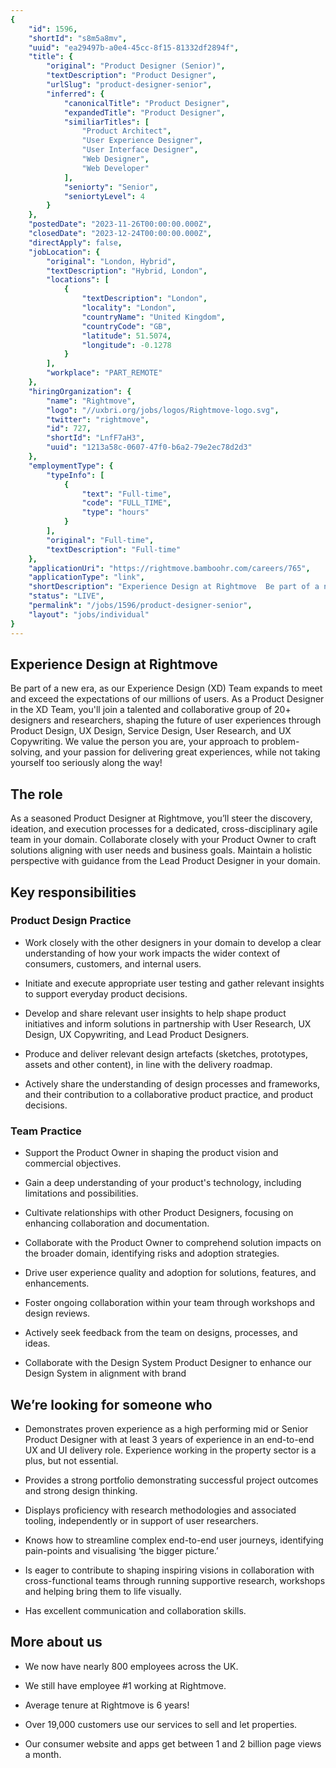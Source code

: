 ```yaml
---
{
	"id": 1596,
	"shortId": "s8m5a8mv",
	"uuid": "ea29497b-a0e4-45cc-8f15-81332df2894f",
	"title": {
		"original": "Product Designer (Senior)",
		"textDescription": "Product Designer",
		"urlSlug": "product-designer-senior",
		"inferred": {
			"canonicalTitle": "Product Designer",
			"expandedTitle": "Product Designer",
			"similiarTitles": [
				"Product Architect",
				"User Experience Designer",
				"User Interface Designer",
				"Web Designer",
				"Web Developer"
			],
			"seniorty": "Senior",
			"seniortyLevel": 4
		}
	},
	"postedDate": "2023-11-26T00:00:00.000Z",
	"closedDate": "2023-12-24T00:00:00.000Z",
	"directApply": false,
	"jobLocation": {
		"original": "London, Hybrid",
		"textDescription": "Hybrid, London",
		"locations": [
			{
				"textDescription": "London",
				"locality": "London",
				"countryName": "United Kingdom",
				"countryCode": "GB",
				"latitude": 51.5074,
				"longitude": -0.1278
			}
		],
		"workplace": "PART_REMOTE"
	},
	"hiringOrganization": {
		"name": "Rightmove",
		"logo": "//uxbri.org/jobs/logos/Rightmove-logo.svg",
		"twitter": "rightmove",
		"id": 727,
		"shortId": "LnfF7aH3",
		"uuid": "1213a58c-0607-47f0-b6a2-79e2ec78d2d3"
	},
	"employmentType": {
		"typeInfo": [
			{
				"text": "Full-time",
				"code": "FULL_TIME",
				"type": "hours"
			}
		],
		"original": "Full-time",
		"textDescription": "Full-time"
	},
	"applicationUri": "https://rightmove.bamboohr.com/careers/765",
	"applicationType": "link",
	"shortDescription": "Experience Design at Rightmove  Be part of a new era, as our Experience Design (XD) Team expands to meet and exceed the expectations of our millions of users. As a Product Designer in the XD Team,",
	"status": "LIVE",
	"permalink": "/jobs/1596/product-designer-senior",
	"layout": "jobs/individual"
}
---
```

<h2>Experience Design at Rightmove&nbsp;</h2><p>Be part of a new era, as our Experience Design (XD) Team expands to meet and exceed the expectations of our millions of users. As a Product Designer in the XD Team, you'll join a talented and collaborative group of 20+ designers and researchers, shaping the future of user experiences through Product Design, UX Design, Service Design, User Research, and UX Copywriting. We value the person you are, your approach to problem-solving, and your passion for delivering great experiences, while not taking yourself too seriously along the way!&nbsp;&nbsp;</p><h2>The role&nbsp;</h2><p>As a seasoned Product Designer at Rightmove, you’ll steer the discovery, ideation, and execution processes for a dedicated, cross-disciplinary agile team in your domain. Collaborate closely with your Product Owner to craft solutions aligning with user needs and business goals. Maintain a holistic perspective with guidance from the Lead Product Designer in your domain.&nbsp;</p><h2>Key responsibilities&nbsp;</h2><h3>Product Design Practice&nbsp;</h3><ul><li><p>Work closely with the other designers in your domain to develop a clear understanding of how your work impacts the wider context of consumers, customers, and internal users. &nbsp;&nbsp;</p></li><li><p>Initiate and execute appropriate user testing and gather relevant insights to support everyday product decisions.&nbsp;</p></li><li><p>Develop and share relevant user insights to help shape product initiatives and inform solutions in partnership with User Research, UX Design, UX Copywriting, and Lead Product Designers. &nbsp;&nbsp;</p></li><li><p>Produce and deliver relevant design artefacts (sketches, prototypes, assets and other content), in line with the delivery roadmap. &nbsp;&nbsp;</p></li><li><p>Actively share the understanding of design processes and frameworks, and their contribution to a collaborative product practice, and product decisions. &nbsp;&nbsp;</p></li></ul><h3>Team Practice&nbsp;</h3><ul><li><p>Support the Product Owner in shaping the product vision and commercial objectives.&nbsp;</p></li><li><p>Gain a deep understanding of your product's technology, including limitations and possibilities.&nbsp;</p></li><li><p>Cultivate relationships with other Product Designers, focusing on enhancing collaboration and documentation.&nbsp;</p></li><li><p>Collaborate with the Product Owner to comprehend solution impacts on the broader domain, identifying risks and adoption strategies.&nbsp;</p></li><li><p>Drive user experience quality and adoption for solutions, features, and enhancements.&nbsp;</p></li><li><p>Foster ongoing collaboration within your team through workshops and design reviews.&nbsp;</p></li><li><p>Actively seek feedback from the team on designs, processes, and ideas.&nbsp;</p></li><li><p>Collaborate with the Design System Product Designer to enhance our Design System in alignment with brand&nbsp;</p></li></ul><h2>We’re looking for someone who&nbsp;</h2><ul><li><p>Demonstrates proven experience as a high performing mid or Senior Product Designer with at least 3 years of experience in an end-to-end UX and UI delivery role. Experience working in the property sector is a plus, but not essential.&nbsp;</p></li><li><p>Provides a strong portfolio demonstrating successful project outcomes and strong design thinking.&nbsp;&nbsp;</p></li><li><p>Displays proficiency with research methodologies and associated tooling, independently or in support of user researchers.&nbsp;</p></li><li><p>Knows how to streamline complex end-to-end user journeys, identifying pain-points and visualising ‘the bigger picture.’&nbsp;</p></li><li><p>Is eager to contribute to shaping inspiring visions in collaboration with cross-functional teams through running supportive research, workshops and helping bring them to life visually.&nbsp;</p></li><li><p>Has excellent communication and collaboration skills.&nbsp;</p></li></ul><h2>More about us</h2><ul><li><p>We now have nearly 800 employees across the UK.&nbsp;</p></li><li><p>We still have employee #1 working at Rightmove.&nbsp;</p></li><li><p>Average tenure at Rightmove is 6 years!&nbsp;</p></li><li><p>Over 19,000 customers use our services to sell and let properties.&nbsp;</p></li><li><p>Our consumer website and apps get between 1 and 2 billion page views a month.</p></li></ul>
